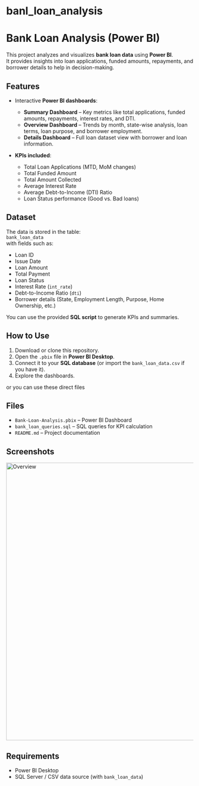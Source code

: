 # banl_loan_analysis

# Bank Loan Analysis (Power BI)

This project analyzes and visualizes **bank loan data** using **Power BI**.  
It provides insights into loan applications, funded amounts, repayments, and borrower details to help in decision-making.

## Features
- Interactive **Power BI dashboards**:
  - **Summary Dashboard** – Key metrics like total applications, funded amounts, repayments, interest rates, and DTI.
  - **Overview Dashboard** – Trends by month, state-wise analysis, loan terms, loan purpose, and borrower employment.
  - **Details Dashboard** – Full loan dataset view with borrower and loan information.

- **KPIs included**:
  - Total Loan Applications (MTD, MoM changes)
  - Total Funded Amount
  - Total Amount Collected
  - Average Interest Rate
  - Average Debt-to-Income (DTI) Ratio
  - Loan Status performance (Good vs. Bad loans)

## Dataset
The data is stored in the table:  
`bank_loan_data`  
with fields such as:
- Loan ID  
- Issue Date  
- Loan Amount  
- Total Payment  
- Loan Status  
- Interest Rate (`int_rate`)  
- Debt-to-Income Ratio (`dti`)  
- Borrower details (State, Employment Length, Purpose, Home Ownership, etc.)

You can use the provided **SQL script** to generate KPIs and summaries.

## How to Use
1. Download or clone this repository.
2. Open the `.pbix` file in **Power BI Desktop**.
3. Connect it to your **SQL database** (or import the `bank_loan_data.csv` if you have it).
4. Explore the dashboards.

or you can use these direct files

## Files
- `Bank-Loan-Analysis.pbix` – Power BI Dashboard
- `bank_loan_queries.sql` – SQL queries for KPI calculation
- `README.md` – Project documentation

## Screenshots
<img width="1326" height="745" alt="Overview" src="https://github.com/user-attachments/assets/8300d79e-c7e5-461f-a8da-0f1ee3f80bfa" />



## Requirements
- Power BI Desktop
- SQL Server / CSV data source (with `bank_loan_data`)
